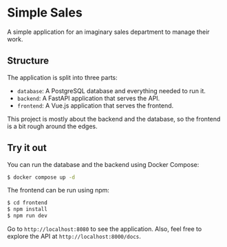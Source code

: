 # Simple Sales

A simple application for an imaginary sales department to manage their work.

## Structure

The application is split into three parts:

- `database`: A PostgreSQL database and everything needed to run it.
- `backend`: A FastAPI application that serves the API.
- `frontend`: A Vue.js application that serves the frontend.

This project is mostly about the backend and the database, so the frontend is
a bit rough around the edges.

## Try it out

You can run the database and the backend using Docker Compose:

```sh
$ docker compose up -d
```

The frontend can be run using npm:

```sh
$ cd frontend
$ npm install
$ npm run dev
```

Go to `http://localhost:8080` to see the application. Also, feel free to
explore the API at `http://localhost:8000/docs`.
